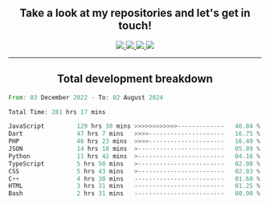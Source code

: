<h2 align="center">
  Take a look at my repositories and let's get in touch!
</h2>
<p align="center">
  <a href="https://www.instagram.com/rayhanarkan?igsh=MXM3dHhmMTZ3ZWVsaA==">
    <img src="https://img.icons8.com/material-outlined/30/689d6a/instagram.png"/>
  </a>
  <a href="https://www.linkedin.com/in/rayhanarkan/">
    <img src="https://img.icons8.com/material-outlined/30/689d6a/linkedin.png"/>
  </a>
  <a href="">
    <img src="https://img.icons8.com/material-outlined/30/689d6a/geography.png"/>
  </a>
  <a href="mailto:rayhanarkan30@gmail.com">
    <img src="https://img.icons8.com/material-outlined/30/689d6a/email.png"/>
  </a>
</p>

---

<h2 align="center">Total development breakdown</h2>

<p align="center">
<!--START_SECTION:waka-->

```rust
From: 03 December 2022 - To: 02 August 2024

Total Time: 281 hrs 17 mins

JavaScript         129 hrs 30 mins >>>>>>>>>>>>-------------   46.04 %
Dart               47 hrs 7 mins   >>>>---------------------   16.75 %
PHP                46 hrs 23 mins  >>>>---------------------   16.49 %
JSON               14 hrs 18 mins  >------------------------   05.09 %
Python             11 hrs 42 mins  >------------------------   04.16 %
TypeScript         5 hrs 50 mins   >------------------------   02.08 %
CSS                5 hrs 43 mins   >------------------------   02.03 %
C++                4 hrs 30 mins   -------------------------   01.60 %
HTML               3 hrs 31 mins   -------------------------   01.25 %
Bash               2 hrs 31 mins   -------------------------   00.90 %
```

<!--END_SECTION:waka-->
</p>
